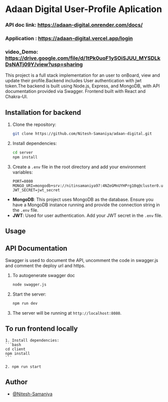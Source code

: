 # Adaan Digital User-Profile Aplication

### API doc link: https://adaan-digital.onrender.com/docs/
### Application : https://adaan-digital.vercel.app/login
### video_Demo: https://drive.google.com/file/d/1tPk0uoF1ySOiSJUU_MYSDLkDsNATj09Y/view?usp=sharing

This project is a full stack implementation for an user to onBoard, view and update their profile.Backend includes User authentication with jwt token.The backend is built using Node.js, Express, and MongoDB, with API documentation provided via Swagger. Frontend built with React and Chakra-UI.

## Installation for backend

1. Clone the repository:
    ```bash
    git clone https://github.com/Nitesh-Samaniya/adaan-digital.git
    ```

2. Install dependencies:
    ```bash
    cd server
    npm install
    ```

3. Create a `.env` file in the root directory and add your environment variables:
    ```plaintext
    PORT=8080
    MONGO_URI=mongodb+srv://nitinsamaniya97:4NZeGMnUYHPrg10q@cluster0.uj6dghs.mongodb.net/adaanDigital
    JWT_SECRET=jwt_secret
    ```



- **MongoDB**: This project uses MongoDB as the database. Ensure you have a MongoDB instance running and provide the connection string in the `.env` file.
- **JWT**: Used for user authentication. Add your JWT secret in the `.env` file.

## Usage

## API Documentation

Swagger is used to document the API, uncomment the code in swagger.js and comment the deploy url and https.

1. To autogenerate swagger doc
    ```bash
    node swagger.js
    ```

2. Start the server:
    ```bash
    npm run dev
    ```

3. The server will be running at `http://localhost:8080`.

## To run frontend locally

    1. Install dependencies:
    ```bash
    cd client
    npm install
    ```

    2. npm run start


## Author
- [@Nitesh-Samaniya](https://github.com/Nitesh-Samaniya)
